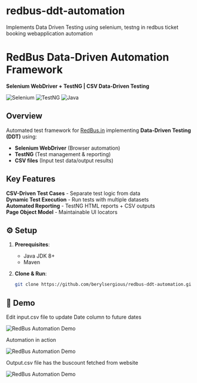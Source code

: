 # redbus-ddt-automation
Implements Data Driven Testing using selenium, testng in redbus ticket booking webapplication automation

# RedBus Data-Driven Automation Framework  
**Selenium WebDriver + TestNG | CSV Data-Driven Testing**  

![Selenium](https://img.shields.io/badge/-Selenium-43B02A?logo=selenium&logoColor=white)
![TestNG](https://img.shields.io/badge/-TestNG-DD0031?logo=testng&logoColor=white)
![Java](https://img.shields.io/badge/-Java-007396?logo=java&logoColor=white)

##  Overview  
Automated test framework for [RedBus.in](https://www.redbus.in) implementing **Data-Driven Testing (DDT)** using:  
- **Selenium WebDriver** (Browser automation)  
- **TestNG** (Test management & reporting)  
- **CSV files** (Input test data/output results)  

##  Key Features  
**CSV-Driven Test Cases** - Separate test logic from data  
**Dynamic Test Execution** - Run tests with multiple datasets  
**Automated Reporting** - TestNG HTML reports + CSV outputs  
**Page Object Model** - Maintainable UI locators  

## ⚙️ Setup  
1. **Prerequisites**:  
   - Java JDK 8+  
   - Maven  

2. **Clone & Run**:  
   ```bash
   git clone https://github.com/berylsergious/redbus-ddt-automation.git


## 🎥 Demo
Edit input.csv file to update Date column to future dates

![RedBus Automation Demo](docs/assets/Input.png)

Automation in action

![RedBus Automation Demo](docs/assets/InAction_0.5_HD_2x.gif)

Output.csv file has the buscount fetched from website

![RedBus Automation Demo](docs/assets/Output.png)
